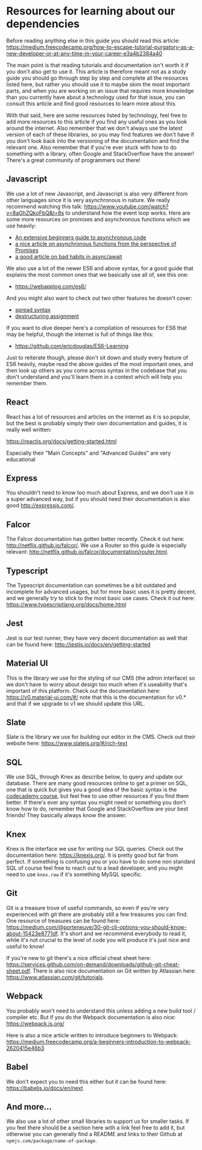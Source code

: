 # Resources for learning about our dependencies

Before reading anything else in this guide you should read this article: https://medium.freecodecamp.org/how-to-escape-tutorial-purgatory-as-a-new-developer-or-at-any-time-in-your-career-e3a4b2384a40

The main point is that reading tutorials and documentation isn't worth it if you don't also get to use it. This article is therefore meant not as a study guide you should go through step by step and complete all the resources listed here, but rather you should use it to maybe skim the most important parts, and when you are working on an issue that requires more knowledge than you currently have about a technology used for that issue, you can consult this article and find good resources to learn more about this.

With that said, here are some resources listed by technology, feel free to add more resources to this article if you find any useful ones as you look around the internet. Also remember that we don't always use the latest version of each of these libraries, so you may find features we don't have if you don't look back into the versioning of the documentation and find the relevant one. Also remember that if you're ever stuck with how to do something with a library, often Google and StackOverflow have the answer! There's a great community of programmers out there!

## Javascript

We use a lot of new Javascript, and Javascript is also very different from other languages since it is very asynchronous in nature. We really recommend watching this talk: https://www.youtube.com/watch?v=8aGhZQkoFbQ&t=8s to understand how the event loop works. Here are some more resources on promises and asynchronous functions which we use heavily:

- [An extensive beginners guide to asynchronous code](https://scotch.io/tutorials/javascript-promises-for-dummies)
- [a nice article on asynchronous functions from the perspective of Promises](https://medium.com/@bluepnume/learn-about-promises-before-you-start-using-async-await-eb148164a9c8)
- [a good article on bad habits in async/await](https://medium.freecodecamp.org/avoiding-the-async-await-hell-c77a0fb71c4c)

We also use a lot of the newer ES6 and above syntax, for a good guide that explains the most common ones that we basically use all of, see this one:

- https://webapplog.com/es6/

And you might also want to check out two other features he doesn't cover:

- [spread syntax](https://developer.mozilla.org/en-US/docs/Web/JavaScript/Reference/Operators/Spread_syntax)
- [destructuring assignment](https://developer.mozilla.org/en-US/docs/Web/JavaScript/Reference/Operators/Destructuring_assignment)

If you want to dive deeper here's a compilation of resources for ES6 that may be helpful, though the internet is full of things like this:

- https://github.com/ericdouglas/ES6-Learning

Just to reiterate though, please don't sit down and study every feature of ES6 heavily, maybe read the above guides of the most important ones, and then look up others as you come across syntax in the codebase that you don't understand and you'll learn them in a context which will help you remember them.

## React

React has a lot of resources and articles on the internet as it is so popular, but the best is probably simply their own documentation and guides, it is really well written:

https://reactjs.org/docs/getting-started.html

Especially their "Main Concepts" and "Advanced Guides" are very educational

## Express

You shouldn't need to know too much about Express, and we don't use it in a super advanced way, but if you should need their documentation is also good http://expressjs.com/.

## Falcor

The Falcor documentation has gotten better recently. Check it out here: http://netflix.github.io/falcor/. We use a Router so this guide is especially relevant: http://netflix.github.io/falcor/documentation/router.html.

## Typescript

The Typescript documentation can sometimes be a bit outdated and incomplete for advanced usages, but for more basic uses it is pretty decent, and we generally try to stick to the most basic use cases. Check it out here: https://www.typescriptlang.org/docs/home.html

## Jest

Jest is our test runner, they have very decent documentation as well that can be found here: http://jestjs.io/docs/en/getting-started

## Material UI

This is the library we use for the styling of our CMS (the admin interface) so we don't have to worry about design too much when it's useability that's important of this platform. Check out the documentation here: https://v0.material-ui.com/#/ note that this is the documentation for v0.\* and that if we upgrade to v1 we should update this URL.

## Slate

Slate is the library we use for building our editor in the CMS. Check out their website here: https://www.slatejs.org/#/rich-text

## SQL

We use SQL, through Knex as describe below, to query and update our database. There are many good resources online to get a primer on SQL, one that is quick but gives you a good idea of the basic syntax is the [codecademy course](https://www.codecademy.com/learn/learn-sql), but feel free to use other resources if you find them better. If there's ever any syntax you might need or something you don't know how to do, remember that Google and StackOverflow are your best friends! They basically always know the answer.

## Knex

Knex is the interface we use for writing our SQL queries. Check out the documentation here: https://knexjs.org/. It is pretty good but far from perfect. If something is confusing you or you have to do some non standard SQL of course feel free to reach out to a lead developer, and you might need to use `knex.raw` if it's something MySQL specific.

## Git

Git is a treasure trove of useful commands, so even if you're very experienced with git there are probably still a few treasures you can find. One resource of treasures can be found here: https://medium.com/@porteneuve/30-git-cli-options-you-should-know-about-15423e8771df. It's short and we recommend everybody to read it, while it's not crucial to the level of code you will produce it's just nice and useful to know!

If you're new to git there's a nice official cheat sheet here: https://services.github.com/on-demand/downloads/github-git-cheat-sheet.pdf. There is also nice documentation on Git written by Atlassian here: https://www.atlassian.com/git/tutorials.

## Webpack

You probably won't need to understand this unless adding a new build tool / compiler etc. But if you do the Webpack documentation is also nice: https://webpack.js.org/

Here is also a nice article written to introduce beginners to Webpack:
https://medium.freecodecamp.org/a-beginners-introduction-to-webpack-2620415e46b3

## Babel

We don't expect you to need this either but it can be found here: https://babeljs.io/docs/en/next

## And more...

We also use a lot of other small libraries to support us for smaller tasks. If you feel there should be a section here with a link feel free to add it, but otherwise you can generally find a README and links to their Github at `npmjs.com/package/name-of-package`.
